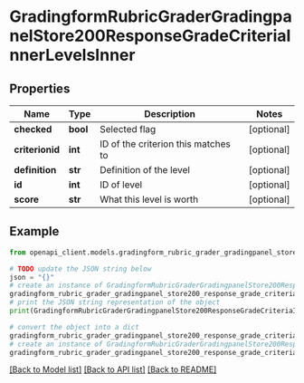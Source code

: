 # GradingformRubricGraderGradingpanelStore200ResponseGradeCriteriaInnerLevelsInner


## Properties

Name | Type | Description | Notes
------------ | ------------- | ------------- | -------------
**checked** | **bool** | Selected flag | [optional] 
**criterionid** | **int** | ID of the criterion this matches to | [optional] 
**definition** | **str** | Definition of the level | [optional] 
**id** | **int** | ID of level | [optional] 
**score** | **str** | What this level is worth | [optional] 

## Example

```python
from openapi_client.models.gradingform_rubric_grader_gradingpanel_store200_response_grade_criteria_inner_levels_inner import GradingformRubricGraderGradingpanelStore200ResponseGradeCriteriaInnerLevelsInner

# TODO update the JSON string below
json = "{}"
# create an instance of GradingformRubricGraderGradingpanelStore200ResponseGradeCriteriaInnerLevelsInner from a JSON string
gradingform_rubric_grader_gradingpanel_store200_response_grade_criteria_inner_levels_inner_instance = GradingformRubricGraderGradingpanelStore200ResponseGradeCriteriaInnerLevelsInner.from_json(json)
# print the JSON string representation of the object
print(GradingformRubricGraderGradingpanelStore200ResponseGradeCriteriaInnerLevelsInner.to_json())

# convert the object into a dict
gradingform_rubric_grader_gradingpanel_store200_response_grade_criteria_inner_levels_inner_dict = gradingform_rubric_grader_gradingpanel_store200_response_grade_criteria_inner_levels_inner_instance.to_dict()
# create an instance of GradingformRubricGraderGradingpanelStore200ResponseGradeCriteriaInnerLevelsInner from a dict
gradingform_rubric_grader_gradingpanel_store200_response_grade_criteria_inner_levels_inner_from_dict = GradingformRubricGraderGradingpanelStore200ResponseGradeCriteriaInnerLevelsInner.from_dict(gradingform_rubric_grader_gradingpanel_store200_response_grade_criteria_inner_levels_inner_dict)
```
[[Back to Model list]](../README.md#documentation-for-models) [[Back to API list]](../README.md#documentation-for-api-endpoints) [[Back to README]](../README.md)


